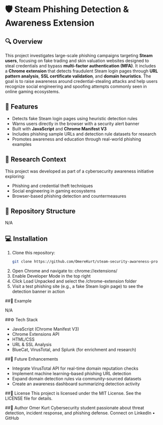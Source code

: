 # 🛡️ Steam Phishing Detection & Awareness Extension

## 🔍 Overview
This project investigates large-scale phishing campaigns targeting **Steam users**, focusing on fake trading and skin valuation websites designed to steal credentials and bypass **multi-factor authentication (MFA)**. It includes a **Chrome extension** that detects fraudulent Steam login pages through **URL pattern analysis**, **SSL certificate validation**, and **domain heuristics**. The goal is to raise awareness around credential-stealing attacks and help users recognize social engineering and spoofing attempts commonly seen in online gaming ecosystems.

## 🚀 Features
- Detects fake Steam login pages using heuristic detection rules  
- Warns users directly in the browser with a security alert banner  
- Built with **JavaScript** and **Chrome Manifest V3**  
- Includes phishing sample URLs and detection rule datasets for research  
- Promotes awareness and education through real-world phishing examples  

## 🧠 Research Context
This project was developed as part of a cybersecurity awareness initiative exploring:  
- Phishing and credential theft techniques  
- Social engineering in gaming ecosystems  
- Browser-based phishing detection and countermeasures  

## 🧩 Repository Structure

N/A

## 💻 Installation
1. Clone this repository:  
   ```bash
   git clone https://github.com/OmereKurt/steam-security-awareness-project.git
2. Open Chrome and navigate to:
   chrome://extensions/
3. Enable Developer Mode in the top right
4. Click Load Unpacked and select the /chrome-extension folder
5. Visit a test phishing site (e.g., a fake Steam login page) to see the detection banner in action

##🧪 Example

N/A

##⚙️ Tech Stack
- JavaScript (Chrome Manifest V3)
- Chrome Extensions API
- HTML/CSS
- URL & SSL Analysis
- BlueCat, VirusTotal, and Splunk (for enrichment and research)

##🔮 Future Enhancements
- Integrate VirusTotal API for real-time domain reputation checks
- Implement machine learning–based phishing URL detection
- Expand domain detection rules via community-sourced datasets
- Create an awareness dashboard summarizing detection activity

##📄 License
This project is licensed under the MIT License. See the LICENSE file for details.

##👤 Author
Omer Kurt
Cybersecurity student passionate about threat detection, incident response, and phishing defense.
Connect on LinkedIn
 • GitHub

